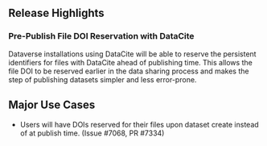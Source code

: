 ## Release Highlights

### Pre-Publish File DOI Reservation with DataCite

Dataverse installations using DataCite will be able to reserve the persistent identifiers for files with DataCite ahead of publishing time. This allows the file DOI to be reserved earlier in the data sharing process and makes the step of publishing datasets simpler and less error-prone.

## Major Use Cases

- Users will have DOIs reserved for their files upon dataset create instead of at publish time. (Issue #7068, PR #7334)